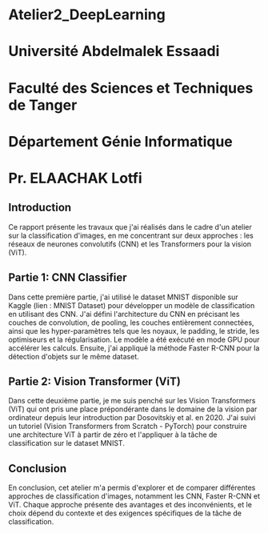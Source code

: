 # Atelier2_DeepLearning
# Université Abdelmalek Essaadi
# Faculté des Sciences et Techniques de Tanger
# Département Génie Informatique
# Pr. ELAACHAK Lotfi

## Introduction

Ce rapport présente les travaux que j'ai réalisés dans le cadre d'un atelier sur la classification d'images, en me concentrant sur deux approches : les réseaux de neurones convolutifs (CNN) et les Transformers pour la vision (ViT).

## Partie 1: CNN Classifier

Dans cette première partie, j'ai utilisé le dataset MNIST disponible sur Kaggle (lien : MNIST Dataset) pour développer un modèle de classification en utilisant des CNN. J'ai défini l'architecture du CNN en précisant les couches de convolution, de pooling, les couches entièrement connectées, ainsi que les hyper-paramètres tels que les noyaux, le padding, le stride, les optimiseurs et la régularisation. Le modèle a été exécuté en mode GPU pour accélérer les calculs. Ensuite, j'ai appliqué la méthode Faster R-CNN pour la détection d'objets sur le même dataset.

## Partie 2: Vision Transformer (ViT)

Dans cette deuxième partie, je me suis penché sur les Vision Transformers (ViT) qui ont pris une place prépondérante dans le domaine de la vision par ordinateur depuis leur introduction par Dosovitskiy et al. en 2020. J'ai suivi un tutoriel (Vision Transformers from Scratch - PyTorch) pour construire une architecture ViT à partir de zéro et l'appliquer à la tâche de classification sur le dataset MNIST.

## Conclusion

En conclusion, cet atelier m'a permis d'explorer et de comparer différentes approches de classification d'images, notamment les CNN, Faster R-CNN et ViT. Chaque approche présente des avantages et des inconvénients, et le choix dépend du contexte et des exigences spécifiques de la tâche de classification.
